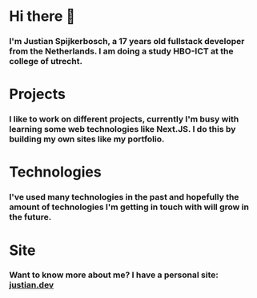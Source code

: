 # Hi there 👋
### I'm Justian Spijkerbosch, a 17 years old fullstack developer from the Netherlands. I am doing a study HBO-ICT at the college of utrecht.

# Projects
### I like to work on different projects, currently I'm busy with learning some web technologies like Next.JS. I do this by building my own sites like my portfolio.

# Technologies
### I've used many technologies in the past and hopefully the amount of technologies I'm getting in touch with will grow in the future. 

# Site
### Want to know more about me? I have a personal site: [justian.dev](https://justian.dev)

